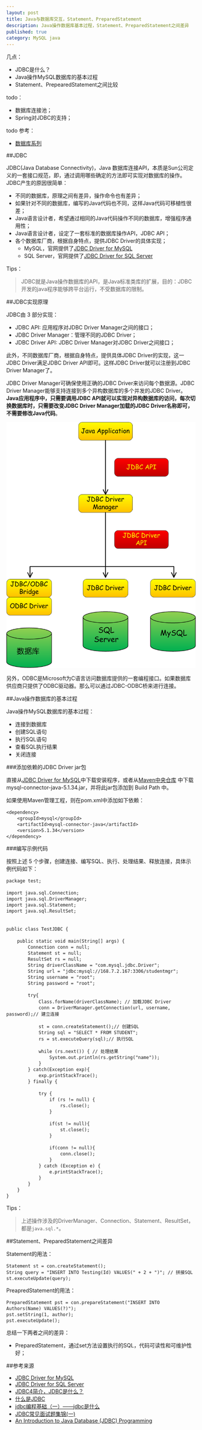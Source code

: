 ```yaml
---
layout: post
title: Java与数据库交互，Statement、PreparedStatement
description: Java操作数据库基本过程，Statement、PreparedStatement之间差异
published: true
category: MySQL java
---
```




几点：

* JDBC是什么？
* Java操作MySQL数据库的基本过程
* Statement、PrepearedStatement之间比较

todo：

* 数据库连接池；
* Spring对JDBC的支持；

todo 参考：

* [数据库系列](http://sharryjava.iteye.com/category/55314)


##JDBC

JDBC(Java Database Connectivity)，Java 数据库连接API，本质是Sun公司定义的一套接口规范，即，通过调用哪些确定的方法即可实现对数据库的操作。JDBC产生的原因很简单：

* 不同的数据库，原理之间有差异，操作命令也有差异；
* 如果针对不同的数据库，编写的Java代码也不同，这样Java代码可移植性很差；
* Java语言设计者，希望通过相同的Java代码操作不同的数据库，增强程序通用性；
* Java语言设计者，设定了一套标准的数据库操作API，JDBC API；
* 各个数据库厂商，根据自身特点，提供JDBC Driver的具体实现；
	* MySQL，官网提供了[JDBC Driver for MySQL][JDBC Driver for MySQL]
	* SQL Server，官网提供了[JDBC Driver for SQL Server][JDBC Driver for SQL Server]

Tips：

> JDBC就是Java操作数据库的API，是Java标准类库的扩展，目的：JDBC开发的java程序能够跨平台运行，不受数据库的限制。


##JDBC实现原理

JDBC由 3 部分实现：

* JDBC API: 应用程序对JDBC Driver Manager之间的接口；
* JDBC Driver Manager：管理不同的JDBC Driver；
* JDBC Driver API: JDBC Driver Manager对JDBC Driver之间接口；

此外，不同数据库厂商，根据自身特点，提供具体JDBC Driver的实现，这一JDBC Driver满足JDBC Driver API即可。这样JDBC Driver就可以注册到JDBC Driver Manager了。

JDBC Driver Manager可确保使用正确的JDBC Driver来访问每个数据源。JDBC Driver Manager能够支持连接到多个异构数据库的多个并发的JDBC Driver。**Java应用程序中，只需要调用JDBC API就可以实现对异构数据库的访问，每次切换数据库时，只需要改变JDBC Driver Manager加载的JDBC Driver名称即可，不需要修改Java代码**。

![](/images/java-jdbc-mysql/jdbc-framework.png)


另外，ODBC是Microsoft为C语言访问数据库提供的一套编程接口。如果数据库供应商只提供了ODBC驱动器。那么可以通过JDBC-ODBC桥来进行连接。



##Java操作数据库的基本过程

Java操作MySQL数据库的基本过程：

* 连接到数据库
* 创建SQL语句
* 执行SQL语句
* 查看SQL执行结果
* 关闭连接

###添加依赖的JDBC Driver jar包

直接从[JDBC Driver for MySQL]中下载安装程序，或者从[Maven中央仓库](http://repo1.maven.org/maven2/mysql/mysql-connector-java/) 中下载mysql-connector-java-5.1.34.jar，并将此jar包添加到 Build Path 中。

如果使用Maven管理工程，则在pom.xml中添加如下依赖：

	<dependency>
		<groupId>mysql</groupId>
		<artifactId>mysql-connector-java</artifactId>
		<version>5.1.34</version>
	</dependency>

###编写示例代码

按照上述 5 个步骤，创建连接、编写SQL、执行、处理结果、释放连接，具体示例代码如下：


	package test;

	import java.sql.Connection;
	import java.sql.DriverManager;
	import java.sql.Statement;
	import java.sql.ResultSet;


	public class TestJDBC {
		
		public static void main(String[] args) {
			Connection conn = null;
			Statement st = null;
			ResultSet rs = null;
			String driverClassName = "com.mysql.jdbc.Driver";
			String url = "jdbc:mysql://168.7.2.167:3306/studentmgr";
			String username = "root";
			String password = "root";
			
			try{
				Class.forName(driverClassName);	// 加载JDBC Driver
				conn = DriverManager.getConnection(url, username, password);// 建立连接
				
				st = conn.createStatement();// 创建SQL
				String sql = "SELECT * FROM STUDENT";
				rs = st.executeQuery(sql);// 执行SQL
				
				while (rs.next()) {	// 处理结果
					System.out.println(rs.getString("name"));
				}
			} catch(Exception exp){
				exp.printStackTrace();
			} finally {
				
				try {
					if (rs != null) {
						rs.close();
					}
					
					if(st != null){
						st.close();
					}
					
					if(conn != null){
						conn.close();
					}
				} catch (Exception e) {
					e.printStackTrace();
				}
			}
		}
	}

Tips：

> 上述操作涉及的DriverManager、Connection、Statement、ResultSet，都是`java.sql.*`。


##Statement、PreparedStatement之间差异


Statement的用法：

	Statement st = con.createStatement();
	String query = "INSERT INTO Testing(Id) VALUES(" + 2 + ")";	// 拼接SQL
	st.executeUpdate(query);


PreapredStatement的用法：

	PreparedStatement pst = con.prepareStatement("INSERT INTO Authors(Name) VALUES(?)");
	pst.setString(1, author);
	pst.executeUpdate();

总结一下两者之间的差异：

* PreparedStatement，通过set方法设置执行的SQL，代码可读性和可维护性好；















##参考来源



* [JDBC Driver for MySQL][JDBC Driver for MySQL]
* [JDBC Driver for SQL Server][JDBC Driver for SQL Server]
* [JDBC4简介，JDBC是什么？][JDBC4简介，JDBC是什么？]
* [什么是JDBC][什么是JDBC]
* [jdbc编程基础（一）——jdbc是什么][jdbc编程基础（一）——jdbc是什么]
* [JDBC常见面试题集锦(一)][JDBC常见面试题集锦(一)]
* [An Introduction to Java Database (JDBC) Programming][An Introduction to Java Database (JDBC) Programming]




[NingG]:    http://ningg.github.com  "NingG"
[JDBC Driver for MySQL]:			http://www.mysql.com/products/connector/
[JDBC Driver for SQL Server]:		https://msdn.microsoft.com/zh-cn/data/aa937724.aspx


[JDBC4简介，JDBC是什么？]:			http://www.yiibai.com/jdbc/jdbc-introduction.html
[什么是JDBC]:						http://yde986.iteye.com/blog/900373
[jdbc编程基础（一）——jdbc是什么]:	http://sharryjava.iteye.com/blog/325872
[JDBC常见面试题集锦(一)]:			http://it.deepinmind.com/jdbc/2014/03/18/JDBC%E5%B8%B8%E8%A7%81%E9%9D%A2%E8%AF%95%E9%A2%98%E9%9B%86%E9%94%A6%28%E4%B8%80%29.html


[An Introduction to Java Database (JDBC) Programming]:		http://www.ntu.edu.sg/home/ehchua/programming/java/JDBC_Basic.html#zz-3.1




